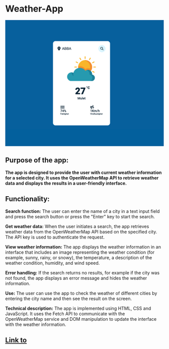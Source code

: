 # Weather-App

![Weather-App](https://github.com/Jonasodiq/Weather-App/blob/main/images/weather-app.png)

## Purpose of the app:

**The app is designed to provide the user with current weather information for a selected city. It uses the OpenWeatherMap API to retrieve weather data and displays the results in a user-friendly interface.**

## Functionality:

**Search function:**
The user can enter the name of a city in a text input field and press the search button or press the "Enter" key to start the search.

**Get weather data:**
When the user initiates a search, the app retrieves weather data from the OpenWeatherMap API based on the specified city. The API key is used to authenticate the request.

**View weather information:**
The app displays the weather information in an interface that includes an image representing the weather condition (for example, sunny, rainy, or snowy), the temperature, a description of the weather condition, humidity, and wind speed.

**Error handling:**
If the search returns no results, for example if the city was not found, the app displays an error message and hides the weather information.

**Use:**
The user can use the app to check the weather of different cities by entering the city name and then see the result on the screen.

**Technical description:**
The app is implemented using HTML, CSS and JavaScript. It uses the Fetch API to communicate with the OpenWeatherMap service and DOM manipulation to update the interface with the weather information.

## [Link to](https://imaginative-weather-app.netlify.app)
